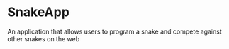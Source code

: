 # SnakeApp
An application that allows users to program a snake and compete against other snakes on the web
